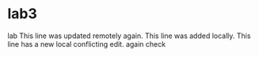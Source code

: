 # lab3
lab
This line was updated remotely again.
This line was added locally.
This line has a new local conflicting edit.
again
check


